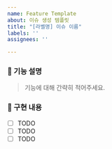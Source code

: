 ```yaml
---
name: Feature Template
about: 이슈 생성 템플릿
title: "[라벨명] 이슈 이름"
labels: ''
assignees: ''

---
```


### 💬 기능 설명
> 기능에 대해 간략히 적어주세요.

### 🎯 구현 내용
- [ ] TODO
- [ ] TODO
- [ ] TODO
